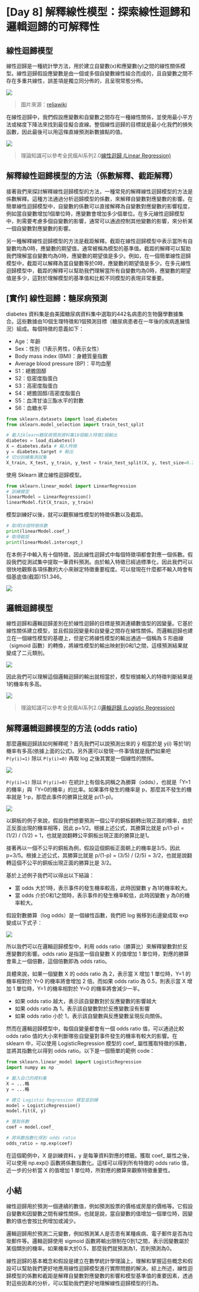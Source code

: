 # [Day 8] 解釋線性模型：探索線性迴歸和邏輯迴歸的可解釋性
## 線性迴歸模型
線性迴歸是一種統計學方法，用於建立自變數(x)和應變數(y)之間的線性關係模型。線性迴歸假設應變數是由一個或多個自變數線性組合而成的，且自變數之間不存在多重共線性，誤差項是獨立同分佈的，且呈現常態分佈。


![](https://i.imgur.com/SRRdlKp.png)
> 圖片來源：[reliawiki](http://reliawiki.org/index.php/Simple_Linear_Regression_Analysis)

在線性迴歸中，我們假設應變數和自變數之間存在一種線性關係，並使用最小平方法或梯度下降法來找到最佳擬合直線。整個線性迴歸的目標就是最小化我們的損失函數，因此最後可以用這條直線預測新數據點的值。

![](./image/img8-1.png)


> 理論知識可以參考全民瘋AI系列2.0[線性迴歸 (Linear Regression)](https://ithelp.ithome.com.tw/articles/10268453)

## 解釋線性迴歸模型的方法（係數解釋、截距解釋）
接著我們來探討解釋線性迴歸模型的方法，一種常見的解釋線性迴歸模型的方法是係數解釋。這種方法通過分析迴歸模型的係數，來解釋自變數對應變數的影響。在簡單線性迴歸模型中，自變數的係數可以直接解釋為自變數對應變數的影響程度，例如當自變數增加1個單位時，應變數會增加多少個單位。在多元線性迴歸模型中，則需要考慮多個自變數的影響，通常可以通過控制其他變數的影響，來分析某一個自變數對應變數的影響。

另一種解釋線性迴歸模型的方法是截距解釋。截距在線性迴歸模型中表示當所有自變數均為0時，應變數的期望值，通常被稱為模型的基準值。截距的解釋可以幫助我們理解當自變數均為0時，應變數的期望值是多少。例如，在一個簡單線性迴歸模型中，截距可以解釋為當自變數等於0時，應變數的期望值是多少。在多元線性迴歸模型中，截距的解釋可以幫助我們理解當所有自變數均為0時，應變數的期望值是多少，這對於理解模型的基準值和比較不同模型的表現非常重要。


## [實作] 線性迴歸：糖尿病預測
diabetes 資料集是由美國糖尿病資料集中選取的442名病患的生物醫學數據集合。這些數據由10個生理特徵和1個預測目標（糖尿病患者在一年後的疾病進展情況）組成。每個特徵的意義如下：

- Age：年齡
- Sex：性別（1表示男性，0表示女性）
- Body mass index (BMI)：身體質量指數
- Average blood pressure (BP)：平均血壓
- S1：總膽固醇
- S2：低密度脂蛋白
- S3：高密度脂蛋白
- S4：總膽固醇/高密度脂蛋白
- S5：血清甘油三酯水平的對數
- S6：血糖水平

```py
from sklearn.datasets import load_diabetes
from sklearn.model_selection import train_test_split

# 載入Sklearn糖尿病預測資料集10個輸入特徵1個輸出
diabetes = load_diabetes()
X = diabetes.data # 輸入特徵
y = diabetes.target # 輸出
# 切分訓練集測試集
X_train, X_test, y_train, y_test = train_test_split(X, y, test_size=0.2, random_state=42)
```

使用 Sklearn 建立線性迴歸模型。
```py
from sklearn.linear_model import LinearRegression
# 訓練模型
linearModel = LinearRegression()
linearModel.fit(X_train, y_train)
```

模型訓練好以後，就可以觀察線性模型的特徵係數以及截距。
```py
# 取得10個特徵係數
print(linearModel.coef_)
# 取得截距
print(linearModel.intercept_)
```

在本例子中輸入有十個特徵，因此線性迴歸式中每個特徵項都會對應一個係數。假設我們從測試集中提取一筆資料預測。由於輸入特徵已經過標準化，因此我們可以很快地觀察各項係數的大小來辦定特徵重要程度。可以發現在什麼都不輸入時會有個基底值(截距)151.346。

![](./image/img8-2.png)

## 邏輯迴歸模型
線性迴歸和邏輯迴歸差別在於線性迴歸的目標是預測連續數值型的因變量。它基於線性關係建立模型，並且假設因變量和自變量之間存在線性關係。而邏輯迴歸也建立在一個線性模型的基礎上，但是它將線性模型的輸出通過一個稱為 S 形曲線（sigmoid 函數）的轉換，將線性模型的輸出映射到0和1之間，這樣預測結果就變成了二元類別。

![](./image/img8-3.png)

因此我們可以理解這個邏輯迴歸的輸出就相當於，模型根據輸入的特徵判斷結果是1的機率有多高。

![](./image/img8-4.png)

> 理論知識可以參考全民瘋AI系列2.0[邏輯迴歸 (Logistic Regression)](https://ithelp.ithome.com.tw/articles/10269006)

## 解釋邏輯迴歸模型的方法 (odds ratio)
那麼邏輯迴歸該如何解釋呢？首先我們可以說預測出來的 ŷ 相當於是 y(i) 等於1的機率有多高(依據上面的公式)。另外還可以發現一件事情就是我們如果吧 `P(y(i)=1)` 除以 `P(y(i)=0)` 再取 log 之後其實是一個線性的關係。

![](./image/img8-5.png)

`P(y(i)=1)` 除以 `P(y(i)=0)` 在統計上有個名詞稱之為勝算（odds），也就是「Y=1的機率」與「Y=0的機率」的比率。如果事件發生的機率是 p，那麼其不發生的機率就是 1-p，那麼此事件的勝算比就是 p/(1-p)。

![](./image/img8-6.png)

以銅板的例子來說，假設我們想要預測一個公平的銅板翻轉出現正面的機率，由於正反面出現的機率相等，因此 p=1/2。根據上述公式，其勝算比就是 p/(1-p) = (1/2) / (1/2) = 1，也就是說翻轉公平銅板出現正面的勝算比是1。

接著再以一個不公平的銅板為例，假設這個銅板正面朝上的機率是3/5，因此 p=3/5。根據上述公式，其勝算比就是 p/(1-p) = (3/5) / (2/5) = 3/2，也就是說翻轉這個不公平的銅板出現正面的勝算比是 3/2。

基於上述例子我們可以得出以下結論：
- 當 odds 大於1時，表示事件的發生機率較高，此時因變數 y 為1的機率較大。
- 當 odds 介於0和1之間時，表示事件的發生機率較低，此時因變數 y 為0的機率較大。

假設對數勝算（log odds）是一個線性函數，我們把 log 搬移到右邊變成取 exp 變成以下式子：

![](./image/img8-7.png)

所以我們可以在邏輯迴歸模型中，利用 odds ratio（勝算比）來解釋變數對於反應變數的影響。odds ratio 是指當一個自變數 X 的值增加 1 單位時，對應的勝算會乘上一個倍數，這個倍數即為 odds ratio。

具體來說，如果一個變數 X 的 odds ratio 為 2，表示當 X 增加 1 單位時，Y=1 的機率相對於 Y=0 的機率將會增加 2 倍。而如果 odds ratio 為 0.5，則表示當 X 增加 1 單位時，Y=1 的機率相對於 Y=0 的機率將會減少一半。

- 如果 odds ratio 越大，表示該自變數對於反應變數的影響越大
- 如果 odds ratio 為 1，表示該自變數對於反應變數沒有影響
- 如果 odds ratio 小於 1，表示該自變數與反應變數呈現反向關係。

然而在邏輯迴歸模型中，每個自變量都會有一個 odds ratio 值，可以通過比較 odds ratio 值的大小來判斷哪些自變量對事件發生的機率有較大的影響。在 sklearn 中，可以使用 LogisticRegression 模型的 coef_ 屬性獲取特徵的係數，並將其指數化以得到 odds ratio。以下是一個簡單的範例 code：

```py
from sklearn.linear_model import LogisticRegression
import numpy as np

# 載入自己的資料集
X = ...略
y = ...略

# 建立 Logistic Regression 模型並訓練
model = LogisticRegression()
model.fit(X, y)

# 獲取係數
coef = model.coef_

# 將係數指數化得到 odds ratio
odds_ratio = np.exp(coef)
```

在這個範例中，X 是訓練資料，y 是每筆資料對應的標籤。獲取 coef_ 屬性之後，可以使用 np.exp() 函數將係數指數化。這樣可以得到所有特徵的 odds ratio 值，近一步的分析當 X 的值增加 1 單位時，所對應的勝算來觀察特徵重要性。

## 小結
線性迴歸用於預測一個連續的數值，例如預測股票的價格或房屋的價格等。它假設自變數和因變數之間有線性關係，也就是說，當自變數的值增加一個單位時，因變數的值也會按比例增加或減少。

邏輯迴歸用於預測二元變數，例如預測某人是否患有某種疾病、電子郵件是否為垃圾郵件等。邏輯迴歸使用 sigmoid 函數將輸出限制在0到1之間，表示因變數屬於某個類別的機率。如果機率大於0.5，那麼我們就預測為1，否則預測為0。




線性迴歸的基本概念和假設是建立在數學統計學理論上，理解和掌握這些概念和假設可以幫助我們更好地應用線性迴歸模型進行實際問題的解決。綜上所述，線性迴歸模型的係數和截距是解釋自變數對應變數的影響和模型基準值的重要因素，透過對這些因素的分析，可以幫助我們更好地理解線性迴歸模型的行為。
